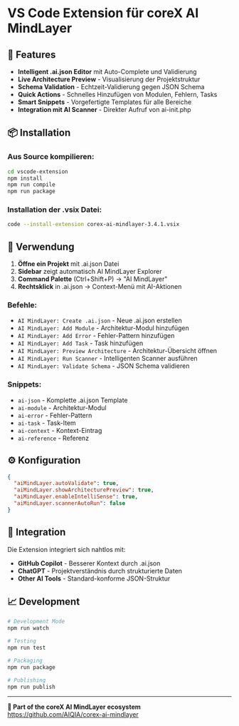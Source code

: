 # VS Code Extension für coreX AI MindLayer

## 🚀 Features

- **Intelligent .ai.json Editor** mit Auto-Complete und Validierung
- **Live Architecture Preview** - Visualisierung der Projektstruktur
- **Schema Validation** - Echtzeit-Validierung gegen JSON Schema
- **Quick Actions** - Schnelles Hinzufügen von Modulen, Fehlern, Tasks
- **Smart Snippets** - Vorgefertigte Templates für alle Bereiche
- **Integration mit AI Scanner** - Direkter Aufruf von ai-init.php

## 📦 Installation

### Aus Source kompilieren:

```bash
cd vscode-extension
npm install
npm run compile
npm run package
```

### Installation der .vsix Datei:

```bash
code --install-extension corex-ai-mindlayer-3.4.1.vsix
```

## 🎯 Verwendung

1. **Öffne ein Projekt** mit .ai.json Datei
2. **Sidebar** zeigt automatisch AI MindLayer Explorer
3. **Command Palette** (Ctrl+Shift+P) → "AI MindLayer"
4. **Rechtsklick** in .ai.json → Context-Menü mit AI-Aktionen

### Befehle:

- `AI MindLayer: Create .ai.json` - Neue .ai.json erstellen
- `AI MindLayer: Add Module` - Architektur-Modul hinzufügen
- `AI MindLayer: Add Error` - Fehler-Pattern hinzufügen
- `AI MindLayer: Add Task` - Task hinzufügen
- `AI MindLayer: Preview Architecture` - Architektur-Übersicht öffnen
- `AI MindLayer: Run Scanner` - Intelligenten Scanner ausführen
- `AI MindLayer: Validate Schema` - JSON Schema validieren

### Snippets:

- `ai-json` - Komplette .ai.json Template
- `ai-module` - Architektur-Modul
- `ai-error` - Fehler-Pattern
- `ai-task` - Task-Item
- `ai-context` - Kontext-Eintrag
- `ai-reference` - Referenz

## ⚙️ Konfiguration

```json
{
  "aiMindLayer.autoValidate": true,
  "aiMindLayer.showArchitecturePreview": true,
  "aiMindLayer.enableIntelliSense": true,
  "aiMindLayer.scannerAutoRun": false
}
```

## 🔗 Integration

Die Extension integriert sich nahtlos mit:

- **GitHub Copilot** - Besserer Kontext durch .ai.json
- **ChatGPT** - Projektverständnis durch strukturierte Daten
- **Other AI Tools** - Standard-konforme JSON-Struktur

## 📈 Development

```bash
# Development Mode
npm run watch

# Testing
npm run test

# Packaging
npm run package

# Publishing
npm run publish
```

---

**🤖 Part of the coreX AI MindLayer ecosystem**  
https://github.com/AIQIA/corex-ai-mindlayer
